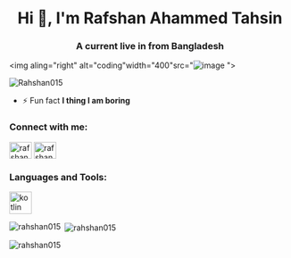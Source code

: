 <h1 align="center">Hi 👋, I'm Rafshan Ahammed Tahsin</h1>
<h3 align="center">A current live in from Bangladesh</h3>

<img aling="right" alt="coding"width="400"src="![image](https://github.com/Rafshan015/Rafshan015/assets/148086128/9d9309e7-c415-44a0-83cb-e22071fea791)
">

<p align="left"> <img src="https://komarev.com/ghpvc/?username=Rahshan015&label=Profile%20views&color=0e75b6&style=flat" alt="Rahshan015" /> </p>

- ⚡ Fun fact **I thing I am boring**

<h3 align="left">Connect with me:</h3>
<p align="left">
<a href="https://fb.com/rafshan ahammed tahsin.0101" target="blank"><img align="center" src="https://raw.githubusercontent.com/rahuldkjain/github-profile-readme-generator/master/src/images/icons/Social/facebook.svg" alt="rafshan ahammed tahsin.0101" height="30" width="40" /></a>
<a href="https://instagram.com/rafshan ahammed tahsin" target="blank"><img align="center" src="https://raw.githubusercontent.com/rahuldkjain/github-profile-readme-generator/master/src/images/icons/Social/instagram.svg" alt="rafshan ahammed tahsin" height="30" width="40" /></a>
</p>

<h3 align="left">Languages and Tools:</h3>
<p align="left"> <a href="https://kotlinlang.org" target="_blank" rel="noreferrer"> <img src="https://www.vectorlogo.zone/logos/kotlinlang/kotlinlang-icon.svg" alt="kotlin" width="40" height="40"/> </a> </p>

<p><img align="left" src="https://github-readme-stats.vercel.app/api/top-langs?username=rahshan015&show_icons=true&locale=en&layout=compact" alt="rahshan015" /></p>

<p>&nbsp;<img align="center" src="https://github-readme-stats.vercel.app/api?username=rahshan015&show_icons=true&locale=en" alt="rahshan015" /></p>

<p><img align="center" src="https://github-readme-streak-stats.herokuapp.com/?user=rahshan015&" alt="rahshan015" /></p>
